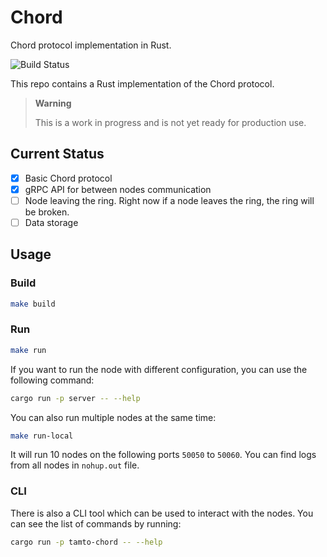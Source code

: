 # Chord

Chord protocol implementation in Rust.

![Build Status](https://github.com/tamto-io/server/actions/workflows/rust.yaml/badge.svg)

This repo contains a Rust implementation of the Chord protocol.

> **Warning** 
>
> This is a work in progress and is not yet ready for production use.

## Current Status

- [x] Basic Chord protocol
- [x] gRPC API for between nodes communication
- [ ] Node leaving the ring. Right now if a node leaves the ring, the ring will be broken.
- [ ] Data storage

## Usage

### Build

```bash
make build
```

### Run

```bash
make run
```

If you want to run the node with different configuration, you can use the following command:

```bash
cargo run -p server -- --help
```

You can also run multiple nodes at the same time:

```bash
make run-local
```

It will run 10 nodes on the following ports `50050` to `50060`. You can find logs from all nodes in `nohup.out` file.

### CLI

There is also a CLI tool which can be used to interact with the nodes. You can see the list of commands by running:

```bash
cargo run -p tamto-chord -- --help
```


